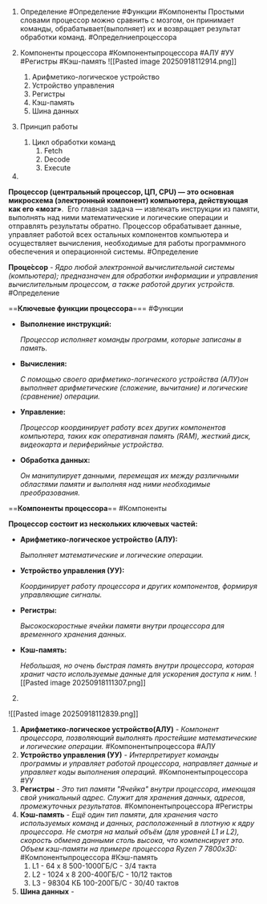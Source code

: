 
1) Определение #Определение #Функции #Компоненты 
     Простыми словами процессор можно сравнить с мозгом, он принимает команды, обрабатывает(выполняет) их и возвращает результат обработки команд. #Определниепроцессора
2) Компоненты процессора #Компонентыпроцессора #АЛУ #УУ #Регистры #Кэш-память 
	![[Pasted image 20250918112914.png]]
    1. Арифметико-логическое устройство
    2. Устройство управления
    3. Регистры
    4. Кэш-память
    5. Шина данных
3) Принцип работы
     1. Цикл обработки команд
         1. Fetch
         2. Decode
         3. Execute

1)
**Процессор (центральный процессор, ЦП, CPU) — это основная микросхема (электронный компонент) компьютера, действующая как его «мозг»**.  Его главная задача — извлекать инструкции из памяти, выполнять над ними математические и логические операции и отправлять результаты обратно. Процессор обрабатывает данные, управляет работой всех остальных компонентов компьютера и осуществляет вычисления, необходимые для работы программного обеспечения и операционной системы. #Определение

**Проце́ссор** - *Ядро любой электронной вычислительной системы (компьютера); предназначен для обработки информации и управления вычислительным процессом, а также работой других устройств.* #Определение 

==**Ключевые функции процессора**===  #Функции

- **Выполнение инструкций:** 
    
    *Процессор исполняет команды программ, которые записаны в память.* 
    
- **Вычисления:** 
    
    *С помощью своего арифметико-логического устройства (АЛУ)он выполняет арифметические (сложение, вычитание) и логические (сравнение) операции.* 
    
- **Управление:** 
    
    *Процессор координирует работу всех других компонентов компьютера, таких как оперативная память (RAM), жесткий диск, видеокарта и периферийные устройства.* 
    
- **Обработка данных:** 
    
    *Он манипулирует данными, перемещая их между различными областями памяти и выполняя над ними необходимые преобразования.*

==**Компоненты процессора**== #Компоненты

**Процессор состоит из нескольких ключевых частей:**

- **Арифметико-логическое устройство (АЛУ):** 
    
    *Выполняет математические и логические операции.* 
    
- **Устройство управления (УУ):** 
    
    *Координирует работу процессора и других компонентов, формируя управляющие сигналы.* 
    
- **Регистры:** 
    
    *Высокоскоростные ячейки памяти внутри процессора для временного хранения данных.* 
    
- **Кэш-память:** 
    
    *Небольшая, но очень быстрая память внутри процессора, которая хранит часто используемые данные для ускорения доступа к ним.*
![[Pasted image 20250918111307.png]]

2)
![[Pasted image 20250918112839.png]] 

1.  **Арифметико-логическое устройство(АЛУ)** - *Компонент процессора, позволяющий выполнять простейшие математические и логические операции.* #Компонентыпроцессора #АЛУ
2. **Устройство управления (УУ)** - *Интерпретирует команды программы и управляет работой процессора, направляет данные и управляет коды выполнения операций.* #Компонентыпроцессора #УУ 
3. **Регистры** - *Это тип памяти "Ячейка" внутри процессора, имеющая свой уникальный адрес. Служит для хранения данных, адресов, промежуточных результатов.* #Компонентыпроцессора #Регистры
4. **Кэш-память** - *Ещё один тип памяти, для хранения часто используемых команд и данных, расположенный в плотную к ядру процессора.* *Не смотря на малый объём (для уровней L1 и L2), скорость обмена данными столь высока, что компенсирует это. Объем кэш-памяти на примере процессора Ryzen 7 7800x3D:* #Компонентыпроцессора #Кэш-память
    1) L1 - 64 x 8    500-1000ГБ/C - 3/4 такта
    2) L2 - 1024 x 8    200-400ГБ/C - 10/12 тактов
    3) L3 - 98304 КБ   100-200ГБ/C - 30/40 тактов
5. **Шина данных** - 



